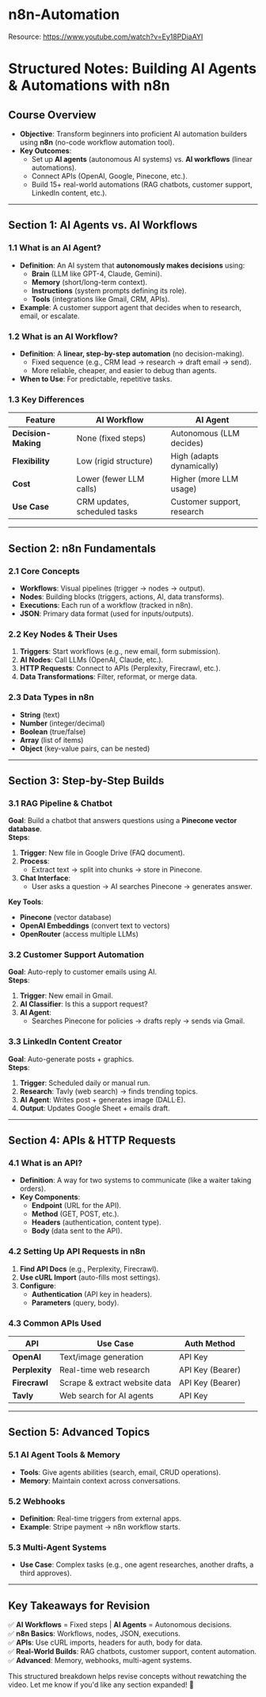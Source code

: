 # n8n-Automation

Resource: https://www.youtube.com/watch?v=Ey18PDiaAYI

# **Structured Notes: Building AI Agents & Automations with n8n**  

## **Course Overview**  
- **Objective**: Transform beginners into proficient AI automation builders using **n8n** (no-code workflow automation tool).  
- **Key Outcomes**:  
  - Set up **AI agents** (autonomous AI systems) vs. **AI workflows** (linear automations).  
  - Connect APIs (OpenAI, Google, Pinecone, etc.).  
  - Build 15+ real-world automations (RAG chatbots, customer support, LinkedIn content, etc.).  

---

## **Section 1: AI Agents vs. AI Workflows**  
### **1.1 What is an AI Agent?**  
- **Definition**: An AI system that **autonomously makes decisions** using:  
  - **Brain** (LLM like GPT-4, Claude, Gemini).  
  - **Memory** (short/long-term context).  
  - **Instructions** (system prompts defining its role).  
  - **Tools** (integrations like Gmail, CRM, APIs).  
- **Example**: A customer support agent that decides when to research, email, or escalate.  

### **1.2 What is an AI Workflow?**  
- **Definition**: A **linear, step-by-step automation** (no decision-making).  
  - Fixed sequence (e.g., CRM lead → research → draft email → send).  
  - More reliable, cheaper, and easier to debug than agents.  
- **When to Use**: For predictable, repetitive tasks.  

### **1.3 Key Differences**  
| Feature          | AI Workflow              | AI Agent                  |  
|------------------|--------------------------|---------------------------|  
| **Decision-Making** | None (fixed steps)     | Autonomous (LLM decides)  |  
| **Flexibility**  | Low (rigid structure)    | High (adapts dynamically) |  
| **Cost**         | Lower (fewer LLM calls)  | Higher (more LLM usage)   |  
| **Use Case**     | CRM updates, scheduled tasks | Customer support, research |  

---

## **Section 2: n8n Fundamentals**  
### **2.1 Core Concepts**  
- **Workflows**: Visual pipelines (trigger → nodes → output).  
- **Nodes**: Building blocks (triggers, actions, AI, data transforms).  
- **Executions**: Each run of a workflow (tracked in n8n).  
- **JSON**: Primary data format (used for inputs/outputs).  

### **2.2 Key Nodes & Their Uses**  
1. **Triggers**: Start workflows (e.g., new email, form submission).  
2. **AI Nodes**: Call LLMs (OpenAI, Claude, etc.).  
3. **HTTP Requests**: Connect to APIs (Perplexity, Firecrawl, etc.).  
4. **Data Transformations**: Filter, reformat, or merge data.  

### **2.3 Data Types in n8n**  
- **String** (text)  
- **Number** (integer/decimal)  
- **Boolean** (true/false)  
- **Array** (list of items)  
- **Object** (key-value pairs, can be nested)  

---

## **Section 3: Step-by-Step Builds**  
### **3.1 RAG Pipeline & Chatbot**  
**Goal**: Build a chatbot that answers questions using a **Pinecone vector database**.  
**Steps**:  
1. **Trigger**: New file in Google Drive (FAQ document).  
2. **Process**:  
   - Extract text → split into chunks → store in Pinecone.  
3. **Chat Interface**:  
   - User asks a question → AI searches Pinecone → generates answer.  

**Key Tools**:  
- **Pinecone** (vector database)  
- **OpenAI Embeddings** (convert text to vectors)  
- **OpenRouter** (access multiple LLMs)  

### **3.2 Customer Support Automation**  
**Goal**: Auto-reply to customer emails using AI.  
**Steps**:  
1. **Trigger**: New email in Gmail.  
2. **AI Classifier**: Is this a support request?  
3. **AI Agent**:  
   - Searches Pinecone for policies → drafts reply → sends via Gmail.  

### **3.3 LinkedIn Content Creator**  
**Goal**: Auto-generate posts + graphics.  
**Steps**:  
1. **Trigger**: Scheduled daily or manual run.  
2. **Research**: Tavly (web search) → finds trending topics.  
3. **AI Agent**: Writes post + generates image (DALL·E).  
4. **Output**: Updates Google Sheet + emails draft.  

---

## **Section 4: APIs & HTTP Requests**  
### **4.1 What is an API?**  
- **Definition**: A way for two systems to communicate (like a waiter taking orders).  
- **Key Components**:  
  - **Endpoint** (URL for the API).  
  - **Method** (GET, POST, etc.).  
  - **Headers** (authentication, content type).  
  - **Body** (data sent to the API).  

### **4.2 Setting Up API Requests in n8n**  
1. **Find API Docs** (e.g., Perplexity, Firecrawl).  
2. **Use cURL Import** (auto-fills most settings).  
3. **Configure**:  
   - **Authentication** (API key in headers).  
   - **Parameters** (query, body).  

### **4.3 Common APIs Used**  
| API          | Use Case                          | Auth Method       |  
|--------------|-----------------------------------|-------------------|  
| **OpenAI**   | Text/image generation             | API Key           |  
| **Perplexity** | Real-time web research          | API Key (Bearer)  |  
| **Firecrawl** | Scrape & extract website data   | API Key (Bearer)  |  
| **Tavly**    | Web search for AI agents         | API Key           |  

---

## **Section 5: Advanced Topics**  
### **5.1 AI Agent Tools & Memory**  
- **Tools**: Give agents abilities (search, email, CRUD operations).  
- **Memory**: Maintain context across conversations.  

### **5.2 Webhooks**  
- **Definition**: Real-time triggers from external apps.  
- **Example**: Stripe payment → n8n workflow starts.  

### **5.3 Multi-Agent Systems**  
- **Use Case**: Complex tasks (e.g., one agent researches, another drafts, a third approves).  

---

## **Key Takeaways for Revision**  
✅ **AI Workflows** = Fixed steps | **AI Agents** = Autonomous decisions.  
✅ **n8n Basics**: Workflows, nodes, JSON, executions.  
✅ **APIs**: Use cURL imports, headers for auth, body for data.  
✅ **Real-World Builds**: RAG chatbots, customer support, content automation.  
✅ **Advanced**: Memory, webhooks, multi-agent systems.  

This structured breakdown helps revise concepts without rewatching the video. Let me know if you'd like any section expanded! 🚀
